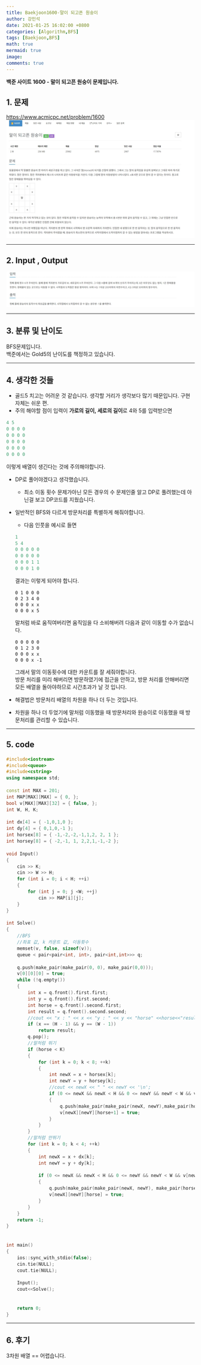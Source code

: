 ```yaml
---
title: Baekjoon1600-말이 되고픈 원숭이
author: 강민석
date: 2021-01-25 16:02:00 +0800
categories: [Algorithm,BFS]
tags: [Baekjoon,BFS]
math: true
mermaid: true
image: 
comments: true
---
```


**백준 사이트 1600 - 말이 되고픈 원숭이 문제입니다.**

## 1. 문제
<https://www.acmicpc.net/problem/1600>
![](/assets/img/sample/Baekjoon/1600/Problem.JPG)

-----  

## 2. Input , Output
![](/assets/img/sample/Baekjoon/1600/input.JPG)

-----  

## 3. 분류 및 난이도

BFS문제입니다.  
백준에서는 Gold5의 난이도를 책정하고 있습니다.  

-----  

## 4. 생각한 것들

- 골드5 치고는 어려운 것 같습니다. 생각할 거리가 생각보다 많기 때문입니다. 구현 자체는 쉬운 편.
- 주의 해야할 점이 입력이 **가로의 길이, 세로의 길이**로 4와 5를 입력받으면 
```c++
4 5
0 0 0 0 
0 0 0 0 
0 0 0 0 
0 0 0 0 
0 0 0 0 
```
이렇게 배열이 생긴다는 것에 주의해야합니다.  
- DP로 풀어야겠다고 생각했습니다.
     + 최소 이동 횟수 문제가아닌 모든 경우의 수 문제인줄 알고 DP로 풀려했는데 아닌걸 보고 DP코드를 지웠습니다.
- 일반적인 BFS와 다르게 방문처리릍 특별하게 해줘야합니다.
    + 다음 인풋을 예시로 들면 
    ```c++
    1
    5 4 
    0 0 0 0 0
    0 0 0 0 0
    0 0 0 1 1
    0 0 0 1 0
    ```
    결과는 이렇게 되어야 합니다.
    ```console
    0 1 0 0 0
    0 2 3 4 0
    0 0 0 x x
    0 0 0 x 5
    ```
    말처럼 바로 움직여버리면 움직임을 다 소비해버려 다음과 같이 이동할 수가 없습니다.
    ```console
    0 0 0 0 0
    0 1 2 3 0
    0 0 0 x x
    0 0 0 x -1
    ```
    그래서 말의 이동횟수에 대한 카운트를 잘 세줘야합니다.  
    방문 처리를 미리 해버리면 방문하였기에 접근을 안하고,
    방문 처리를 안해버리면 모든 배열을 돌아야하므로 시간초과가 날 것 입니다.  

- 해결법은 방문처리 배열의 차원을 하나 더 두는 것입니다.
- 차원을 하나 더 두었기에 말처럼 이동했을 때 방문처리와 원숭이로 이동했을 때 방문처리를 관리할 수 있습니다.

-----  

## 5. code

```c++
#include<iostream>
#include<queue>
#include<cstring>
using namespace std;

const int MAX = 201;
int MAP[MAX][MAX] = { 0, };
bool v[MAX][MAX][32] = { false, };
int W, H, K;

int dx[4] = { -1,0,1,0 };
int dy[4] = { 0,1,0,-1 };
int horsex[8] = { -1,-2,-2,-1,1,2, 2, 1 };
int horsey[8] = { -2,-1, 1, 2,2,1,-1,-2 };

void Input()
{
	cin >> K;
	cin >> W >> H;
	for (int i = 0; i < H; ++i)
	{
		for (int j = 0; j <W; ++j)
			cin >> MAP[i][j];
	}
}

int Solve()
{
	//BFS
	//좌표 값, k 카운트 값, 이동횟수
	memset(v, false, sizeof(v));
	queue < pair<pair<int, int>, pair<int,int>>> q;

	q.push(make_pair(make_pair(0, 0), make_pair(0,0)));
	v[0][0][0] = true;
	while (!q.empty())
	{
		int x = q.front().first.first;
		int y = q.front().first.second;
		int horse = q.front().second.first;
		int result = q.front().second.second;
		//cout << "x : " << x << "y : " << y << "horse" <<horse<<"result : "<<result<< '\n';
		if (x == (H - 1) && y == (W - 1))
			return result;
		q.pop();
		//말처럼 뛰기
		if (horse < K)
		{
			for (int k = 0; k < 8; ++k)
			{
				int newX = x + horsex[k];
				int newY = y + horsey[k];
				//cout << newX << " " << newY << '\n';
				if (0 <= newX && newX < H && 0 <= newY && newY < W && v[newX][newY][horse+1] == false && MAP[newX][newY] !=1)
				{
					q.push(make_pair(make_pair(newX, newY),make_pair(horse+1, result+1)));
					v[newX][newY][horse+1] = true;
				}
			}
		}
		//말처럼 안뛰기
		for (int k = 0; k < 4; ++k)
		{
			int newX = x + dx[k];
			int newY = y + dy[k];

			if (0 <= newX && newX < H && 0 <= newY && newY < W && v[newX][newY][horse] == false && MAP[newX][newY] != 1)
			{
				q.push(make_pair(make_pair(newX, newY), make_pair(horse, result + 1)));
				v[newX][newY][horse] = true;
			}
		}
	}
	return -1;
}


int main()
{
	ios::sync_with_stdio(false);
	cin.tie(NULL);
	cout.tie(NULL);

	Input();
	cout<<Solve();
	
	
	return 0;
}
```
-----

## 6. 후기
3차원 배열 == 어렵습니다.  















 